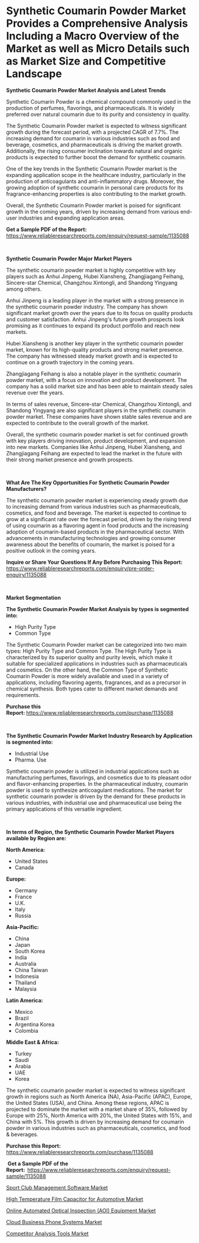 <p><h1>Synthetic Coumarin Powder Market Provides a Comprehensive Analysis Including a Macro Overview of the Market as well as Micro Details such as Market Size and Competitive Landscape</h1></p><p><strong>Synthetic Coumarin Powder Market Analysis and Latest Trends</strong></p>
<p><p>Synthetic Coumarin Powder is a chemical compound commonly used in the production of perfumes, flavorings, and pharmaceuticals. It is widely preferred over natural coumarin due to its purity and consistency in quality.</p><p>The Synthetic Coumarin Powder market is expected to witness significant growth during the forecast period, with a projected CAGR of 7.7%. The increasing demand for coumarin in various industries such as food and beverage, cosmetics, and pharmaceuticals is driving the market growth. Additionally, the rising consumer inclination towards natural and organic products is expected to further boost the demand for synthetic coumarin.</p><p>One of the key trends in the Synthetic Coumarin Powder market is the expanding application scope in the healthcare industry, particularly in the production of anticoagulants and anti-inflammatory drugs. Moreover, the growing adoption of synthetic coumarin in personal care products for its fragrance-enhancing properties is also contributing to the market growth.</p><p>Overall, the Synthetic Coumarin Powder market is poised for significant growth in the coming years, driven by increasing demand from various end-user industries and expanding application areas.</p></p>
<p><strong>Get a Sample PDF of the Report:&nbsp;</strong> <a href="https://www.reliableresearchreports.com/enquiry/request-sample/1135088">https://www.reliableresearchreports.com/enquiry/request-sample/1135088</a></p>
<p>&nbsp;</p>
<p><strong>Synthetic Coumarin Powder Major Market Players</strong></p>
<p><p>The synthetic coumarin powder market is highly competitive with key players such as Anhui Jinpeng, Hubei Xiansheng, Zhangjiagang Feihang, Sincere-star Chemical, Changzhou Xintongli, and Shandong Yingyang among others.</p><p>Anhui Jinpeng is a leading player in the market with a strong presence in the synthetic coumarin powder industry. The company has shown significant market growth over the years due to its focus on quality products and customer satisfaction. Anhui Jinpeng's future growth prospects look promising as it continues to expand its product portfolio and reach new markets.</p><p>Hubei Xiansheng is another key player in the synthetic coumarin powder market, known for its high-quality products and strong market presence. The company has witnessed steady market growth and is expected to continue on a growth trajectory in the coming years.</p><p>Zhangjiagang Feihang is also a notable player in the synthetic coumarin powder market, with a focus on innovation and product development. The company has a solid market size and has been able to maintain steady sales revenue over the years.</p><p>In terms of sales revenue, Sincere-star Chemical, Changzhou Xintongli, and Shandong Yingyang are also significant players in the synthetic coumarin powder market. These companies have shown stable sales revenue and are expected to contribute to the overall growth of the market.</p><p>Overall, the synthetic coumarin powder market is set for continued growth with key players driving innovation, product development, and expansion into new markets. Companies like Anhui Jinpeng, Hubei Xiansheng, and Zhangjiagang Feihang are expected to lead the market in the future with their strong market presence and growth prospects.</p></p>
<p>&nbsp;</p>
<p><strong>What Are The Key Opportunities For Synthetic Coumarin Powder Manufacturers?</strong></p>
<p><p>The synthetic coumarin powder market is experiencing steady growth due to increasing demand from various industries such as pharmaceuticals, cosmetics, and food and beverage. The market is expected to continue to grow at a significant rate over the forecast period, driven by the rising trend of using coumarin as a flavoring agent in food products and the increasing adoption of coumarin-based products in the pharmaceutical sector. With advancements in manufacturing technologies and growing consumer awareness about the benefits of coumarin, the market is poised for a positive outlook in the coming years.</p></p>
<p><strong>Inquire or Share Your Questions If Any Before Purchasing This Report:</strong> <a href="https://www.reliableresearchreports.com/enquiry/pre-order-enquiry/1135088">https://www.reliableresearchreports.com/enquiry/pre-order-enquiry/1135088</a></p>
<p>&nbsp;</p>
<p><strong>Market Segmentation</strong></p>
<p><strong>The Synthetic Coumarin Powder Market Analysis by types is segmented into:</strong></p>
<p><ul><li>High Purity Type</li><li>Common Type</li></ul></p>
<p><p>The Synthetic Coumarin Powder market can be categorized into two main types: High Purity Type and Common Type. The High Purity Type is characterized by its superior quality and purity levels, which make it suitable for specialized applications in industries such as pharmaceuticals and cosmetics. On the other hand, the Common Type of Synthetic Coumarin Powder is more widely available and used in a variety of applications, including flavoring agents, fragrances, and as a precursor in chemical synthesis. Both types cater to different market demands and requirements.</p></p>
<p><strong>Purchase this Report:&nbsp;</strong><a href="https://www.reliableresearchreports.com/purchase/1135088">https://www.reliableresearchreports.com/purchase/1135088</a></p>
<p>&nbsp;</p>
<p><strong>The Synthetic Coumarin Powder Market Industry Research by Application is segmented into:</strong></p>
<p><ul><li>Industrial Use</li><li>Pharma. Use</li></ul></p>
<p><p>Synthetic coumarin powder is utilized in industrial applications such as manufacturing perfumes, flavorings, and cosmetics due to its pleasant odor and flavor-enhancing properties. In the pharmaceutical industry, coumarin powder is used to synthesize anticoagulant medications. The market for synthetic coumarin powder is driven by the demand for these products in various industries, with industrial use and pharmaceutical use being the primary applications of this versatile ingredient.</p></p>
<p>&nbsp;</p>
<p><strong>In terms of Region, the Synthetic Coumarin Powder Market Players available by Region are:</strong></p>
<p>
    <p> <strong> North America: </strong>
        <ul>
            <li>United States</li>
            <li>Canada</li>
        </ul>
        </p> 
    <p> <strong> Europe: </strong>
        <ul>
            <li>Germany</li>
            <li>France</li>
            <li>U.K.</li>
            <li>Italy</li>
            <li>Russia</li>
        </ul>
        </p> 
    <p> <strong> Asia-Pacific: </strong>
        <ul>
            <li>China</li>
            <li>Japan</li>
            <li>South Korea</li>
            <li>India</li>
            <li>Australia</li>
            <li>China Taiwan</li>
            <li>Indonesia</li>
            <li>Thailand</li>
            <li>Malaysia</li>
        </ul>
        </p> 
    <p> <strong> Latin America: </strong>
        <ul>
            <li>Mexico</li>
            <li>Brazil</li>
            <li>Argentina Korea</li>
            <li>Colombia</li>
        </ul>
        </p> 
    <p> <strong> Middle East & Africa: </strong>
        <ul>
            <li>Turkey</li>
            <li>Saudi</li>
            <li>Arabia</li>
            <li>UAE</li>
            <li>Korea</li>
        </ul>
    </p>
    </p>
<p><p>The synthetic coumarin powder market is expected to witness significant growth in regions such as North America (NA), Asia-Pacific (APAC), Europe, the United States (USA), and China. Among these regions, APAC is projected to dominate the market with a market share of 35%, followed by Europe with 25%, North America with 20%, the United States with 15%, and China with 5%. This growth is driven by increasing demand for coumarin powder in various industries such as pharmaceuticals, cosmetics, and food & beverages.</p></p>
<p><strong>Purchase this Report: </strong><a href="https://www.reliableresearchreports.com/purchase/1135088">https://www.reliableresearchreports.com/purchase/1135088</a></p>
<p>&nbsp;<strong>Get a Sample PDF of the Report:&nbsp;&nbsp;</strong><a href="https://www.reliableresearchreports.com/enquiry/request-sample/1135088">https://www.reliableresearchreports.com/enquiry/request-sample/1135088</a></p>
<p><strong></strong></p>
<p><p><a href="https://medium.com/@vincentalvarez1980/sport-club-management-software-market-report-reveals-the-latest-trends-and-growth-opportunities-of-d1e2b678e1cc">Sport Club Management Software Market</a></p><p><a href="https://github.com/kosella/Market-Research-Report-List-2/blob/main/high-temperature-film-capacitor-for-automotive-market.md">High Temperature Film Capacitor for Automotive Market</a></p><p><a href="https://github.com/kufem1/Market-Research-Report-List-1/blob/main/online-automated-optical-inspection-aoi-equipment-market.md">Online Automated Optical Inspection (AOI) Equipment Market</a></p><p><a href="https://medium.com/@patriciaday39/cloud-business-phone-systems-market-furnishes-information-on-market-share-market-trends-and-cdb575054a7b">Cloud Business Phone Systems Market</a></p><p><a href="https://medium.com/@patriciaday39/competitor-analysis-tools-market-trends-forecast-and-competitive-analysis-to-2031-b9094302d907">Competitor Analysis Tools Market</a></p></p>